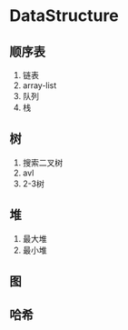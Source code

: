 # DataStructure

## 顺序表
   1. 链表
   2. array-list
   3. 队列
   4. 栈
## 树
   1. 搜索二叉树
   2. avl
   3. 2-3树
## 堆
  1. 最大堆
  2. 最小堆
## 图
## 哈希
